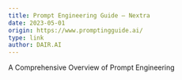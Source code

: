 ```yaml
---
title: Prompt Engineering Guide – Nextra
date: 2023-05-01
origin: https://www.promptingguide.ai/
type: link
author: DAIR.AI
---
```


A Comprehensive Overview of Prompt Engineering
